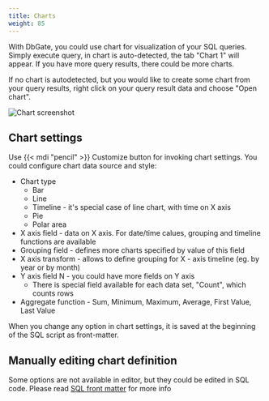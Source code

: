 ```yaml
---
title: Charts
weight: 85
---
```


With DbGate, you could use chart for visualization of your SQL queries. Simply execute query, in chart is auto-detected, the tab "Chart 1"  will appear. If you have more query results, there could be more charts.

If no chart is autodetected, but you would like to create some chart from your query results, right click on your query result data and choose "Open chart".

![Chart screenshot](https://media.dbgate.io/img/query-result-chart-light.png)

## Chart settings
Use {{< mdi "pencil" >}} Customize button for invoking chart settings. You could configure chart data source and style:
* Chart type
  * Bar
  * Line
  * Timeline - it's special case of line chart, with time on X axis
  * Pie
  * Polar area
* X axis field - data on X axis. For date/time calues, grouping and timeline functions are available
* Grouping field - defines more charts specified by value of this field
* X axis transform - allows to define grouping for X - axis timeline (eg. by year or by month)
* Y axis field N - you could have more fields on Y axis
  * There is special field available for each data set, "Count", which counts rows
* Aggregate function - Sum, Minimum, Maximum, Average, First Value, Last Value

When you change any option in chart settings, it is saved at the beginning of the SQL script as front-matter.

## Manually editing chart definition
Some options are not available in editor, but they could be edited in SQL code. Please read [SQL front matter](/sql-front-matter) for more info